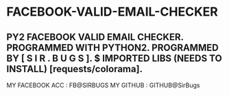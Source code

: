 # FACEBOOK-VALID-EMAIL-CHECKER
PY2 FACEBOOK VALID EMAIL CHECKER.
PROGRAMMED WITH PYTHON2.
PROGRAMMED BY [ S I R . B U G S ].
$ IMPORTED LIBS (NEEDS TO INSTALL) [requests/colorama].
---------------------------------------------
MY FACEBOOK ACC : FB@SIRBUGS
MY GITHUB : GITHUB@SirBugs
